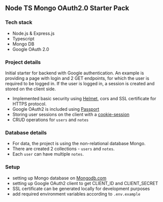 ## Node TS Mongo OAuth2.0 Starter Pack

### Tech stack

- Node.js & Express.js
- Typescript
- Mongo DB
- Google OAuth 2.0

### Project details

Initial starter for backend with Google authentication. An example is providing a page with login and 2 GET endpoints, for which the user is required to be logged in. If the user is logged in, a session is created and stored on the client side.

- Implemented basic security using [Helmet](https://www.npmjs.com/package/helmet), cors and SSL certificate for HTTPS protocol.
- Google OAuth2 is included using [Passport](https://www.npmjs.com/package/passport)
- Storing user sessions on the client with a [cookie-session](https://www.npmjs.com/package/cookie-session)
- CRUD operations for `users` and `notes`

### Database details

- For data, the project is using the non-relational database Mongo. 
- There are created 2 collections - `users` and `notes`.
- Each `user` can have multiple `notes`.

### Setup

- setting up Mongo database on [Mongodb.com](https://www.mongodb.com/)
- setting up Google OAuth2 client to get CLIENT_ID and CLIENT_SECRET
- SSL certificate can be generated locally for development purposes
- add required environment variables according to `.env.example`
